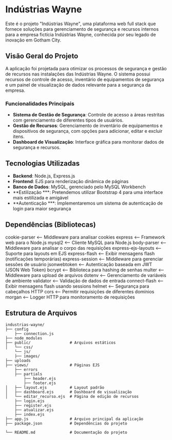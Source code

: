 # Indústrias Wayne

Este é o projeto "Indústrias Wayne", uma plataforma web full stack que fornece soluções para gerenciamento de segurança e recursos internos para a empresa fictícia Indústrias Wayne, conhecida por seu legado de inovação em Gotham City. 

## Visão Geral do Projeto

A aplicação foi projetada para otimizar os processos de segurança e gestão de recursos nas instalações das Indústrias Wayne. O sistema possui recursos de controle de acesso, inventário de equipamentos de segurança e um painel de visualização de dados relevante para a segurança da empresa.

### Funcionalidades Principais

- **Sistema de Gestão de Segurança**: Controle de acesso a áreas restritas com gerenciamento de diferentes tipos de usuários.
- **Gestão de Recursos**: Gerenciamento de inventário de equipamentos e dispositivos de segurança, com opções para adicionar, editar e excluir itens.
- **Dashboard de Visualização**: Interface gráfica para monitorar dados de segurança e recursos.

## Tecnologias Utilizadas

- **Backend**: Node.js, Express.js
- **Frontend**: EJS para renderização dinâmica de páginas
- **Banco de Dados**: MySQL, gerenciado pelo MySQL Workbench
- **Estilização ***: Pretendemos utilizar Bootstrap 4 para uma interface mais estilizada e amigável
- **Autenticação ***: Implementaremos um sistema de autenticação de login para maior segurança

## Dependências (Bibliotecas)

cookie-parser       <-- Middleware para analisar cookies
express             <-- Framework web para o Node.js
mysql2              <-- Cliente MySQL para Node.js
body-parser         <-- Middleware para analisar o corpo das requisições
express-ejs-layouts <-- Suporte para layouts em EJS
express-flash       <-- Exibir mensagens flash (notificações temporárias)
express-session     <-- Middleware para gerenciar sessões de usuário
jsonwebtoken        <-- Autenticação baseada em JWT (JSON Web Token)
bcrypt              <-- Biblioteca para hashing de senhas
multer              <-- Middleware para upload de arquivos
dotenv              <-- Gerenciamento de variáveis de ambiente
validator           <-- Validação de dados de entrada
connect-flash       <-- Exibir mensagens flash usando sessions
helmet              <-- Segurança para cabeçalhos HTTP
cors                <-- Permitir requisições de diferentes domínios
morgan              <-- Logger HTTP para monitoramento de requisições



## Estrutura de Arquivos

```plaintext
industrias-wayne/
├── config
    ├── connection.js
├── node_modules  
├── public/                 # Arquivos estáticos
│   └── css/ 
    └── js/               
    ├── images/
├── uploads   
├── views/                  # Páginas EJS       
    ├── errors  
    ├── partials          
        ├── header.ejs
        ├── footer.ejs                       
│   ├── layout.ejs          # Layout padrão
│   ├── dashboard.ejs       # Dashboard de visualização
│   └── editar_recurso.ejs  # Página de edição de recursos
    ├── login.ejs
    ├── register.ejs
    ├── atualizar.ejs  
    ├── index.ejs  
├── app.js                  # Arquivo principal da aplicação
├── package.json            # Dependências do projeto
  
└── README.md               # Documentação do projeto


